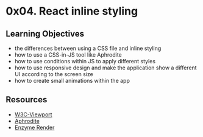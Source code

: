 # 0x04. React inline styling

## Learning Objectives
- the differences between using a CSS file and inline styling
- how to use a CSS-in-JS tool like Aphrodite
- how to use conditions within JS to apply different styles
- how to use responsive design and make the application show a different UI according to the screen size
- how to create small animations within the app

## Resources
- [W3C-Viewport](https://www.w3schools.com/css/css_rwd_viewport.asp)
- [Aphrodite](https://github.com/khan/aphrodite)
- [Enzyme Render](https://enzymejs.github.io/enzyme/docs/api/ShallowWrapper/render.html)